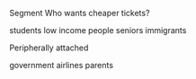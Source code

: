 Segment
Who wants cheaper tickets?

students
low income people
seniors
immigrants


Peripherally attached

government
airlines
parents


